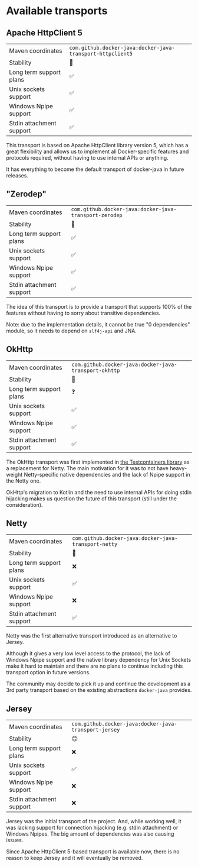 # Available transports

## Apache HttpClient 5
| | |
|---|---|
| Maven coordinates | `com.github.docker-java:docker-java-transport-httpclient5` |
| Stability | 🙂|
| Long term support plans | ✅ |
| Unix sockets support | ✅ |
| Windows Npipe support | ✅ |
| Stdin attachment support | ✅ |

This transport is based on Apache HttpClient library version 5, which has a great flexibility and allows us to implement all Docker-specific features and protocols required, without having to use internal APIs or anything.

It has everything to become the default transport of docker-java in future releases.

## "Zerodep"
| | |
|---|---|
| Maven coordinates | `com.github.docker-java:docker-java-transport-zerodep` |
| Stability | 🙂|
| Long term support plans | ✅ |
| Unix sockets support | ✅ |
| Windows Npipe support | ✅ |
| Stdin attachment support | ✅ |

The idea of this transport is to provide a transport that supports 100% of the features without having to sorry about transitive dependencies.

Note: due to the implementation details, it cannot be true "0 dependencies" module, so it needs to depend on `slf4j-api` and JNA.

## OkHttp
| | |
|---|---|
| Maven coordinates | `com.github.docker-java:docker-java-transport-okhttp` |
| Stability | 🧐|
| Long term support plans | ❓ |
| Unix sockets support | ✅ |
| Windows Npipe support | ✅ |
| Stdin attachment support | ✅ |

The OkHttp transport was first implemented in [the Testcontainers library](http://github.com/testcontainers/testcontainers-java) as a replacement for Netty. The main motivation for it was to not have heavy-weight Netty-specific native dependencies and the lack of Npipe support in the Netty one.

OkHttp's migration to Kotlin and the need to use internal APIs for doing stdin hijacking makes us question the future of this transport (still under the consideration).

## Netty
| | |
|---|---|
| Maven coordinates | `com.github.docker-java:docker-java-transport-netty` |
| Stability | 🧐|
| Long term support plans | ❌ |
| Unix sockets support | ✅ |
| Windows Npipe support | ❌ |
| Stdin attachment support | ✅ |

Netty was the first alternative transport introduced as an alternative to Jersey.

Although it gives a very low level access to the protocol, the lack of Windows Npipe support and the native library dependency for Unix Sockets make it hard to maintain and there are no plans to continue including this transport option in future versions.

The community may decide to pick it up and continue the development as a 3rd party transport based on the existing abstractions `docker-java` provides.

## Jersey
| | |
|---|---|
| Maven coordinates | `com.github.docker-java:docker-java-transport-jersey` |
| Stability | 🙃|
| Long term support plans | ❌ |
| Unix sockets support | ✅ |
| Windows Npipe support | ❌ |
| Stdin attachment support | ❌ |

Jersey was the initial transport of the project. And, while working well, it was lacking support for connection hijacking (e.g. stdin attachment) or Windows Npipes.
The big amount of dependencies was also causing issues.

Since Apache HttpClient 5-based transport is available now, there is no reason to keep Jersey and it will eventually be removed.
